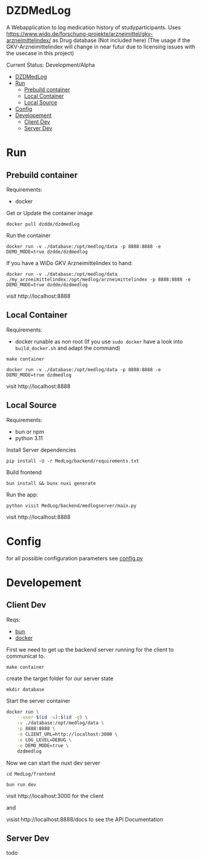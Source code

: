 # DZDMedLog

A Webapplication to log medication history of studyparticipants.
Uses https://www.wido.de/forschung-projekte/arzneimittel/gkv-arzneimittelindex/ as Drug database (Not included here)
(The usage if the GKV-Arzneimittelindex will change in near futur due to licensing issues with the usecase in this project)

Current Status: Development/Alpha

- [DZDMedLog](#dzdmedlog)
- [Run](#run)
  - [Prebuild container](#prebuild-container)
  - [Local Container](#local-container)
  - [Local Source](#local-source)
- [Config](#config)
- [Developement](#developement)
  - [Client Dev](#client-dev)
  - [Server Dev](#server-dev)


# Run

## Prebuild container

Requirements:
* docker

Get or Update the container image

`docker pull dzdde/dzdmedlog`

Run the container

`docker run -v ./database:/opt/medlog/data -p 8888:8888 -e DEMO_MODE=true dzdde/dzdmedlog`

If you have a WiDo GKV Arzneimittelindex to hand:

`docker run -v ./database:/opt/medlog/data ./my_arzneimittelindex:/opt/medlog/arzneimittelindex -p 8888:8888 -e DEMO_MODE=true dzdde/dzdmedlog`

visit http://localhost:8888

## Local Container

Requirements:  
* docker runable as non root (If you use `sudo docker` have a look into `build_docker.sh` and adapt the command)

`make container`

`docker run -v ./database:/opt/medlog/data -p 8888:8888 -e DEMO_MODE=true dzdmedlog`

visit http://localhost:8888

## Local Source

Requirements:  
* bun or npm
* python 3.11

Install Server dependencies

`pip install -U -r MedLog/backend/requirements.txt`

Build frontend

`bun install && bunx nuxi generate`

Run the app:

`python visit MedLog/backend/medlogserver/main.py`

visit http://localhost:8888


# Config

for all possible configuration parameters see [config.py](MedLog/backend/medlogserver/config.py)

# Developement


## Client Dev

Reqs:  
* [bun](https://bun.sh/docs/installation#installing)
* [docker](https://docs.docker.com/engine/install/)


First we need to get up the backend server running for the client to communicat to.

`make container`

create the target folder for our server state

`mkdir database`

Start the server container

```bash
docker run \
    --user $(id -u):$(id -g) \
    -v ./database:/opt/medlog/data \
    -p 8888:8888 \
    -e CLIENT_URL=http://localhost:3000 \
    -e LOG_LEVEL=DEBUG \
    -e DEMO_MODE=true \
    dzdmedlog
```

Now we can start the nuxt dev server

`cd MedLog/frontend`

`bun run dev`

visit http://localhost:3000 for the client

and

visist http://localhost:8888/docs to see the API Documentation

## Server Dev

todo